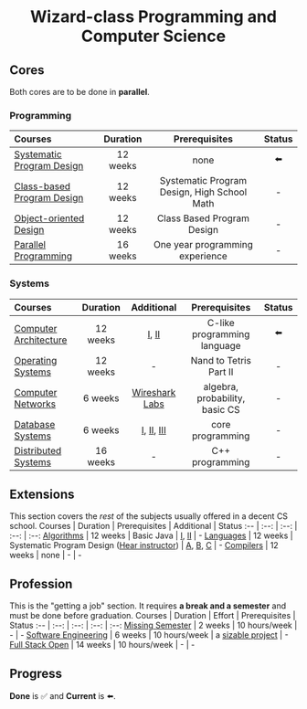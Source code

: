 <div align="center" style="text-align: center">
<h1>Wizard-class Programming and Computer Science</h1>
</div>

<!-- ## Intro CS

Courses | Duration | Prerequisites | Status
:-- | :--: | :--: | :--: 
[Introduction to Programming and Computer Science](https://cs50.harvard.edu/x/2025/) | 12 weeks | [high school algebra](https://www.khanacademy.org/math/algebra-home) | ✅ -->

## Cores
Both cores are to be done in **parallel**.
### Programming
Courses | Duration | Prerequisites | Status
:-- | :--: | :--: | :--:
[Systematic Program Design](coursepages/spd/README.md) | 12 weeks | none | ⬅️
[Class-based Program Design](https://course.ccs.neu.edu/cs2510sp22/index.html) | 12 weeks | Systematic Program Design, High School Math | -
[Object-oriented Design](https://course.ccs.neu.edu/cs3500f19/) | 12 weeks | Class Based Program Design | -
[Parallel Programming](https://www.coursera.org/specializations/scala) | 16 weeks | One year programming experience | -

### Systems
Courses | Duration | Additional| Prerequisites | Status
:-- | :--: | :--: | :--: | :--:
[Computer Architecture](https://www.nand2tetris.org/) |  12 weeks | [I](https://www.coursera.org/learn/build-a-computer), [II](https://www.coursera.org/learn/nand2tetris2) | C-like programming language | ⬅️
[Operating Systems](coursepages/ostep/README.md) | 12 weeks | - | Nand to Tetris Part II | -
[Computer Networks](http://gaia.cs.umass.edu/kurose_ross/online_lectures.htm)| 6 weeks | [Wireshark Labs](http://gaia.cs.umass.edu/kurose_ross/wireshark.php) | algebra, probability, basic CS | -
[Database Systems](https://online.stanford.edu/courses/soe-ydatabases0005-databases-relational-databases-and-sql)| 6 weeks | [I](https://www.edx.org/course/modeling-and-theory), [II](https://www.edx.org/course/databases-5-sql), [III](https://www.edx.org/course/semistructured-data) | core programming | -
[Distributed Systems](https://www.coursera.org/specializations/cloud-computing) | 16 weeks | - | C++ programming | -

## Extensions
This section covers the *rest* of the subjects usually offered in a decent CS school.
Courses | Duration | Prerequisites | Additional | Status
:-- | :--: | :--: | :--: | :--:
[Algorithms](https://algs4.cs.princeton.edu/home/) | 12 weeks | Basic Java | [I](https://www.coursera.org/learn/algorithms-part1), [II](https://www.coursera.org/learn/algorithms-part2) | -
[Languages](https://homes.cs.washington.edu/~djg/teachingMaterials/spl/) | 12 weeks | Systematic Program Design ([Hear instructor](https://www.coursera.org/lecture/programming-languages/recommended-background-k1yuh)) | [A](https://www.coursera.org/learn/programming-languages), [B](https://www.coursera.org/learn/programming-languages-part-b), [C](https://www.coursera.org/learn/programming-languages-part-c) | -
[Compilers](https://www.edx.org/course/compilers) | 12 weeks | none | - | -

## Profession
This is the "getting a job" section. It requires **a break and a semester** and must be done before graduation.
Courses | Duration | Effort | Prerequisites | Status
:-- | :--: | :--: | :--: | :--:
[Missing Semester](https://missing.csail.mit.edu/) | 2 weeks | 10 hours/week | - | -
[Software Engineering](https://www.edx.org/learn/software-engineering/university-of-british-columbia-software-engineering-introduction) | 6 weeks | 10 hours/week | a [sizable project](FAQ.md#why-require-experience-with-a-sizable-project-before-the-Software-Engineering-courses) | -
[Full Stack Open](https://fullstackopen.com/en/) | 14 weeks | 10 hours/week | - | -

<!-- ## Optional

What is next for you? The possibilities are boundless and overlapping:

Pay attention to emerging technologies in the world of software development:
+ Explore the **actor model** through [Elixir](https://elixir-lang.org/), a new functional programming language for the web based on the battle-tested Erlang Virtual Machine!
+ Explore **borrowing and lifetimes** through [Rust](https://www.rust-lang.org/), a systems language which achieves memory- and thread-safety without a garbage collector!

### Optional security

Courses | Duration | Effort | Prerequisites | Status
:-- | :--: | :--: | :--: | :--:
[Cybersecurity Fundamentals](https://www.edx.org/course/cybersecurity-fundamentals) | 8 weeks | 12 hours/week | - | -
[Principles of Secure Coding](https://www.coursera.org/learn/secure-coding-principles)| 4 weeks | 4 hours/week | - | -
[Identifying Security Vulnerabilities](https://www.coursera.org/learn/identifying-security-vulnerabilities) | 4 weeks | 4 hours/week | - | -

Choose **one** of the following:

Courses | Duration | Effort | Prerequisites | Status
:-- | :--: | :--: | :--: | :--:
[Identifying Security Vulnerabilities in C/C++Programming](https://www.coursera.org/learn/identifying-security-vulnerabilities-c-programming) | 4 weeks | 5 hours/week | - | -
[Exploiting and Securing Vulnerabilities in Java Applications](https://www.coursera.org/learn/exploiting-securing-vulnerabilities-java-applications) | 4 weeks | 5 hours/week | - | -

**Advanced** Information Security:

Courses | Duration | Effort | Prerequisites | Status
:-- | :--: | :--: | :--: | :--:
[Web Security Fundamentals](https://www.edx.org/course/web-security-fundamentals) | 5 weeks | 6 hours/week | understanding basic web technologies | -
[Security Governance & Compliance](https://www.coursera.org/learn/security-governance-compliance) | 3 weeks | 3 hours/week | - | -
[Digital Forensics Concepts](https://www.coursera.org/learn/digital-forensics-concepts) | 3 weeks | 3 hours/week | Core Security | -
[Secure Software Development: Requirements, Design, and Reuse](https://www.edx.org/course/secure-software-development-requirements-design-and-reuse) | 7 weeks | 2 hours/week | Core Programming and Core Security | -
[Secure Software Development: Implementation](https://www.edx.org/course/secure-software-development-implementation) | 7 weeks | 2 hours/week | Secure Software Development: Requirements, Design, and Reuse | -
[Secure Software Development: Verification and More Specialized Topics](https://www.edx.org/course/secure-software-development-verification-and-more-specialized-topics) | 7 weeks | 2 hours/week | Secure Software Development: Implementation | -

### Optional ethics

Courses | Duration | Effort | Prerequisites | Status
:-- | :--: | :--: | :--: | :--:
[Ethics, Technology and Engineering](https://www.coursera.org/learn/ethics-technology-engineering)| 9 weeks | 2 hours/week | none | -
[Introduction to  Intellectual Property](https://www.coursera.org/learn/introduction-intellectual-property)| 4 weeks | 2 hours/week | none | -
[Data Privacy Fundamentals](https://www.coursera.org/learn/northeastern-data-privacy)| 3 weeks | 3 hours/week | none | - -->

## Progress
**Done** is ✅ and **Current** is ⬅️.